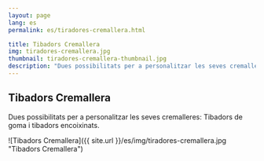 ```yaml
---
layout: page
lang: es
permalink: es/tiradores-cremallera.html

title: Tibadors Cremallera
img: tiradores-cremallera.jpg
thumbnail: tiradores-cremallera-thumbnail.jpg
description: "Dues possibilitats per a personalitzar les seves cremalleres: Tibadors de goma i tibadors encoixinats."
---
```

## Tibadors Cremallera
Dues possibilitats per a personalitzar les seves cremalleres: Tibadors de goma i tibadors encoixinats.

![Tibadors Cremallera]({{ site.url }}/es/img/tiradores-cremallera.jpg "Tibadors Cremallera")
